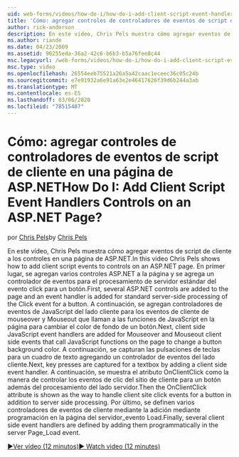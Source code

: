```yaml
---
uid: web-forms/videos/how-do-i/how-do-i-add-client-script-event-handlers-controls-on-an-aspnet-page
title: 'Cómo: agregar controles de controladores de eventos de script de cliente en una página de ASP.NET | Microsoft Docs'
author: rick-anderson
description: En este vídeo, Chris Pels muestra cómo agregar eventos de script de cliente a los controles en una página de ASP.NET. En primer lugar, se agregan varios controles ASP.NET a la página y una...
ms.author: riande
ms.date: 04/23/2009
ms.assetid: 90255eda-36a2-42c6-b6b3-b5a76fee8c44
msc.legacyurl: /web-forms/videos/how-do-i/how-do-i-add-client-script-event-handlers-controls-on-an-aspnet-page
msc.type: video
ms.openlocfilehash: 26554eeb75521a26a5a42caac1eceec36c05c24b
ms.sourcegitcommit: e7e91932a6e91a63e2e46417626f39d6b244a3ab
ms.translationtype: MT
ms.contentlocale: es-ES
ms.lasthandoff: 03/06/2020
ms.locfileid: "78515407"
---
```

# <a name="how-do-i-add-client-script-event-handlers-controls-on-an-aspnet-page"></a><span data-ttu-id="9a4a8-105">Cómo: agregar controles de controladores de eventos de script de cliente en una página de ASP.NET</span><span class="sxs-lookup"><span data-stu-id="9a4a8-105">How Do I: Add Client Script Event Handlers Controls on an ASP.NET Page?</span></span>

<span data-ttu-id="9a4a8-106">por [Chris Pels](https://twitter.com/chrispels)</span><span class="sxs-lookup"><span data-stu-id="9a4a8-106">by [Chris Pels](https://twitter.com/chrispels)</span></span>

<span data-ttu-id="9a4a8-107">En este vídeo, Chris Pels muestra cómo agregar eventos de script de cliente a los controles en una página de ASP.NET.</span><span class="sxs-lookup"><span data-stu-id="9a4a8-107">In this video Chris Pels shows how to add client script events to controls on an ASP.NET page.</span></span> <span data-ttu-id="9a4a8-108">En primer lugar, se agregan varios controles ASP.NET a la página y se agrega un controlador de eventos para el procesamiento de servidor estándar del evento click para un botón.</span><span class="sxs-lookup"><span data-stu-id="9a4a8-108">First, several ASP.NET controls are added to the page and an event handler is added for standard server-side processing of the Click event for a button.</span></span> <span data-ttu-id="9a4a8-109">A continuación, se agregan controladores de eventos de JavaScript del lado cliente para los eventos de cliente de mouseover y Mouseout que llaman a las funciones de JavaScript en la página para cambiar el color de fondo de un botón.</span><span class="sxs-lookup"><span data-stu-id="9a4a8-109">Next, client side JavaScript event handlers are added for Mouseover and Mouseout client side events that call JavaScript functions on the page to change a button background color.</span></span> <span data-ttu-id="9a4a8-110">A continuación, se capturan las pulsaciones de teclas para un cuadro de texto agregando un controlador de eventos del lado cliente.</span><span class="sxs-lookup"><span data-stu-id="9a4a8-110">Next, key presses are captured for a textbox by adding a client side event handler.</span></span> <span data-ttu-id="9a4a8-111">A continuación, se muestra el atributo OnClientClick como la manera de controlar los eventos de clic del sitio de cliente para un botón además del procesamiento del lado servidor.</span><span class="sxs-lookup"><span data-stu-id="9a4a8-111">Then the OnClientClick attribute is shown as the way to handle client site click events for a button in addition to server side processing.</span></span> <span data-ttu-id="9a4a8-112">Por último, se definen varios controladores de eventos de cliente mediante la adición mediante programación en la página del servidor\_evento Load.</span><span class="sxs-lookup"><span data-stu-id="9a4a8-112">Finally, several client side event handlers are defined by adding them programmatically in the server Page\_Load event.</span></span>

[<span data-ttu-id="9a4a8-113">&#9654;Ver vídeo (12 minutos)</span><span class="sxs-lookup"><span data-stu-id="9a4a8-113">&#9654; Watch video (12 minutes)</span></span>](https://channel9.msdn.com/Blogs/ASP-NET-Site-Videos/how-do-i-add-client-script-event-handlers-controls-on-an-aspnet-page)
